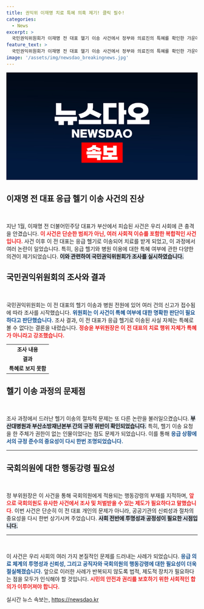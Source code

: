 ```yaml
---
title: 권익위 이재명 치료 특혜 의혹 제기! 클릭 필수!
categories:
  - News
excerpt: >
  국민권익위원회가 이재명 전 대표 헬기 이송 사건에서 정부와 의료진의 특혜를 확인한 가운데, 치료 행위는 특혜가 아니라고 밝혔습니다. 향후 국회의원 행동강령 필요성도 제기되었습니다.
feature_text: >
  국민권익위원회가 이재명 전 대표 헬기 이송 사건에서 정부와 의료진의 특혜를 확인한 가운데, 치료 행위는 특혜가 아니라고 밝혔습니다. 향후 국회의원 행동강령 필요성도 제기되었습니다.
image: '/assets/img/newsdao_breakingnews.jpg'
---
```


<p><img src="/assets/img/newsdao_breakingnews.jpg" alt="firstkoreanews 속보" /></p>

<h2 data-ke-size="size26">이재명 전 대표 응급 헬기 이송 사건의 진상</h2>

<p data-ke-size="size16">&nbsp;</p>

<p>지난 1월, 이재명 전 더불어민주당 대표가 부산에서 피습된 사건은 우리 사회에 큰 충격을 안겼습니다. <b><span style="color: #ee2323;">이 사건은 단순한 범죄가 아닌, 여러 사회적 이슈를 포함한 복합적인 사건입니다.</span></b> 사건 이후 이 전 대표는 응급 헬기로 이송되어 치료를 받게 되었고, 이 과정에서 여러 논란이 일었습니다. 특히, 응급 헬기와 병원 이용에 대한 특혜 여부에 관한 다양한 의견이 제기되었습니다. <b><span style="background-color: #21538527;">이와 관련하여 국민권익위원회가 조사를 실시하였습니다.</span></b></p>

<h2 data-ke-size="size26">국민권익위원회의 조사와 결과</h2>

<p data-ke-size="size16">&nbsp;</p>

<p>국민권익위원회는 이 전 대표의 헬기 이송과 병원 전원에 있어 여러 건의 신고가 접수됨에 따라 조사를 시작했습니다. <b><span style="color: #1a5490;">위원회는 이 사건이 특혜 여부에 대한 명확한 판단이 필요하다고 판단했습니다.</span></b> 조사 결과, 이 전 대표가 응급 헬기로 이송된 사실 자체는 특혜로 볼 수 없다는 결론을 내렸습니다. <b><span style="color: #ee2323;">정승윤 부위원장은 이 전 대표의 치료 행위 자체가 특혜가 아니라고 강조했습니다.</span></b></p>

<table style="width: 100%; border-collapse: collapse;">
    <tr><td style="text-align: center; height: 17px;"><b>조사 내용</b></td></tr>
    <tr><td style="text-align: center; height: 17px;"><b>결과</b></td></tr>
    <tr><td style="text-align: center; height: 17px;"><b>특혜로 보지 못함</b></td></tr>
</table>

<h2 data-ke-size="size26">헬기 이송 과정의 문제점</h2>

<p data-ke-size="size16">&nbsp;</p>

<p>조사 과정에서 드러난 헬기 이송의 절차적 문제는 또 다른 논란을 불러일으켰습니다. <b><span style="background-color: #21538527;">부산대병원과 부산소방재난본부 간의 규정 위반이 확인되었습니다.</span></b> 특히, 헬기 이송 요청을 한 주체가 권한이 없는 인물이었다는 점도 문제가 되었습니다. 이를 통해 <b><span style="color: #1a5490;">응급 상황에서의 규정 준수의 중요성이 다시 한번 조명되었습니다.</span></b></p>

<hr>

<h2 data-ke-size="size26">국회의원에 대한 행동강령 필요성</h2>

<p data-ke-size="size16">&nbsp;</p>

<p>정 부위원장은 이 사건을 통해 국회의원에게 적용되는 행동강령의 부재를 지적하며, <b><span style="color: #ee2323;">앞으로 국회의원도 유사한 사건에서 조사 및 처벌받을 수 있는 제도가 필요하다고 말했습니다.</span></b> 이번 사건은 단순히 이 전 대표 개인의 문제가 아니라, 공공기관의 신뢰성과 절차의 중요성을 다시 한번 상기시켜 주었습니다. <b><span style="background-color: #21538527;">사회 전반에 투명성과 공정성이 필요한 시점입니다.</span></b></p>

<hr>

<p data-ke-size="size16">&nbsp;</p>

<p>이 사건은 우리 사회의 여러 가지 본질적인 문제를 드러내는 사례가 되었습니다. <b><span style="color: #1a5490;">응급 의료 체계의 투명성과 신뢰성, 그리고 공직자와 국회의원의 행동강령에 대한 필요성이 더욱 절실해졌습니다.</span></b> 앞으로 이러한 사례가 반복되지 않도록 법적, 제도적 장치가 필요하다는 점을 모두가 인식해야 할 것입니다. <b><span style="color: #ee2323;">시민의 안전과 권리를 보호하기 위한 사회적인 합의가 이루어져야 합니다.</span></b></p>
실시간 뉴스 속보는, <a href="https://newsdao.kr" rel="dofollow">https://newsdao.kr</a>



